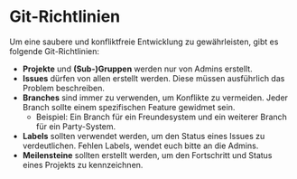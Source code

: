 # Git-Richtlinien

Um eine saubere und konfliktfreie Entwicklung zu gewährleisten, gibt es folgende Git-Richtlinien:

- **Projekte** und **(Sub-)Gruppen** werden nur von Admins erstellt.
- **Issues** dürfen von allen erstellt werden. Diese müssen ausführlich das Problem beschreiben.
- **Branches** sind immer zu verwenden, um Konflikte zu vermeiden. Jeder Branch sollte einem spezifischen Feature
  gewidmet sein.
    - Beispiel: Ein Branch für ein Freundesystem und ein weiterer Branch für ein Party-System.
- **Labels** sollten verwendet werden, um den Status eines Issues zu verdeutlichen. Fehlen Labels, wendet euch bitte an
  die Admins.
- **Meilensteine** sollten erstellt werden, um den Fortschritt und Status eines Projekts zu kennzeichnen.
